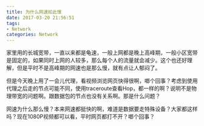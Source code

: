 ```yaml
---
title: 为什么网速如此慢
date: 2017-03-20 21:56:51
tags:
- Network
categories: Network
---
```


家里用的长城宽带，一直以来都是龟速，一般上网都是晚上高峰期，一般小区宽带是固定的，如果同时上网的人较多，那么每个人的流量就会减少。这个也还好理解，但是平时不是高峰期的网速也是那么慢，就有点让人郁闷了。

<!-- more -->

但是今天晚上用了一会儿代理，看视频浏览网页快得很啊，啷个回事？考虑到使用代理之后走的节点可能不同，使用traceroute查看Hop，都一样的啊？说明不是物理带宽的问题啊。跟数据包的节点也没有关系啊。那是什么问题？

网速为什么那么慢？本来网速都挺快的啊，难道是数据要走特殊设备？大家都这样吗？现在1080P视频都可以看，平时网页都打不开？啷个回事？


